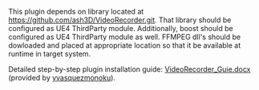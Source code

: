 This plugin depends on library located at https://github.com/ash3D/VideoRecorder.git. That library should be configured as UE4 ThirdParty module. Additionally, boost should be configured as UE4 ThirdParty module as well.
FFMPEG dll's should be dowloaded and placed at appropriate location so that it be available at runtime in target system.

Detailed step-by-step plugin installation guide: [VideoRecorder_Guie.docx](https://github.com/ash3D/UEVideoRecorder/files/2088127/VideoRecorder_Guie.docx) (provided by [yvasquezmonoku](https://github.com/yvasquezmonoku)).
